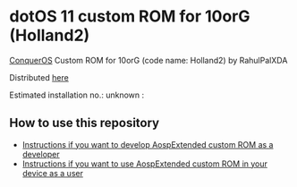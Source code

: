 dotOS 11 custom ROM for 10orG (Holland2)
========================================

[ConquerOS](https://conqueros.co/) Custom ROM for 10orG (code name: Holland2) by RahulPalXDA

Distributed [here](https://t.me/downloads10orG/)

Estimated installation no.: unknown :

How to use this repository
---------------------------

* [Instructions if you want to develop AospExtended custom ROM as a developer](https://github.com/ROM-builders/temporary/blob/holland2-dotos-rahulpalxda/Instructions%20for%20developers.md)
* [Instructions if you want to use AospExtended custom ROM in your device as a user](https://github.com/ROM-builders/temporary/blob/holland2-dotos-rahulpalxda/Instructions%20for%20users.md)

